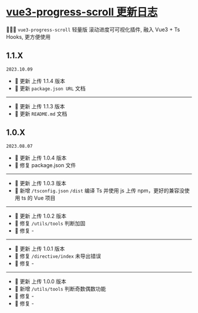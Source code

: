 # <a href="https://github.com/huozaifenlangli/vue3-progress-scroll--NPM" target="_blank">vue3-progress-scroll 更新日志</a>

🎉🎉🤖 `vue3-progress-scroll` 轻量版 滚动进度可可视化插件, 融入 Vue3 + Ts Hooks, 更方便使用

## 1.1.X

`2023.10.09`

- 🌟 更新 上传 1.1.4 版本
- 🎉 更新 `package.json URL` 文档

---

- 🌟 更新 上传 1.1.3 版本
- 🌟 更新 `README.md` 文档

## 1.0.X

`2023.08.07`

- 🌟 更新 上传 1.0.4 版本
- 🐞 修复 package.json 文件

---

- 🌟 更新 上传 1.0.3 版本
- 🎉 新增 `/tsconfig.json` `/dist` 编译 Ts 并使用 js 上传 npm，更好的兼容没使用 ts 的 Vue 项目

---

- 🌟 更新 上传 1.0.2 版本
- 🐞 修复 `/utils/tools` 判断加固
- 🐞 修复 -

---

- 🌟 更新 上传 1.0.1 版本
- 🐞 修复 `/directive/index` 未导出错误
- 🐞 修复 -

---

- 🌟 更新 上传 1.0.0 版本
- 🎉 新增 `/utils/tools` 判断奇数偶数功能
- 🐞 修复 -
- 🐞 修复 -
